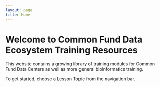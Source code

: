 ```yaml
---
layout: page
title: Home
---
```

<script async defer data-domain="cfde-training-and-engagement.readthedocs-hosted.com/en/jeremyfixes" src="https://plausible.io/js/plausible.js"></script>
<script src="amplify.js" defer></script>
Welcome to Common Fund Data Ecosystem Training Resources
========================================================

This website contains a growing library of training modules for Common
Fund Data Centers as well as more general bioinformatics training.

To get started, choose a Lesson Topic from the navigation bar.
